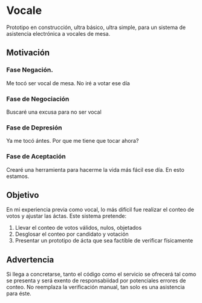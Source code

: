 # Vocale
Prototipo en construcción, ultra básico, ultra simple, para un sistema de asistencia electrónica a vocales de mesa.

## Motivación
### Fase Negación.
Me tocó ser vocal de mesa. No iré a votar ese día
### Fase de Negociación
Buscaré una excusa para no ser vocal
### Fase de Depresión
Ya me tocó ántes. Por que me tiene que tocar ahora?
### Fase de Aceptación
Crearé una herramienta para hacerme la vida más fácil ese día. En esto estamos. 

## Objetivo
En mi experiencia previa como vocal, lo más difícil fue realizar el conteo de votos y ajustar las áctas. Este sistema pretende:
1. Llevar el conteo de votos válidos, nulos, objetados
2. Desglosar el conteo por candidato y votación
3. Presentar un prototipo de ácta que sea factible de verificar físicamente

## Advertencia
Si llega a concretarse, tanto el código como el servicio se ofrecerá tal como se presenta y será exento de responsabiidad por potenciales errores de conteo. No reemplaza la verificación manual, tan solo es una asistencia para éste.
